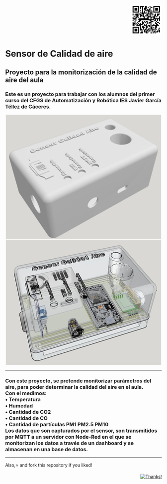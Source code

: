 <div align="right">
  <img src="https://github.com/Carl0bre/Calidad_aire/blob/master/test/qr-code.png" width="100" height="100">
</div>

# Sensor de Calidad de aire

## Proyecto para la monitorización de la calidad de aire del aula

### Este es un proyecto para trabajar con los alumnos del primer curso del CFGS de Automatización y Robótica IES Javier García Téllez de Cáceres.

<p align="center">
<img src="https://github.com/Carl0bre/Calidad_aire/blob/master/images/Sensor_box.jpg"  width="500" height="400">
 <img src="https://github.com/Carl0bre/Calidad_aire/blob/master/images/Sensor_box2.jpg"  width="500" height="400">
</p>

---

<h3> Con este proyecto, se pretende monitorizar parámetros del aire, para poder determinar la calidad del aire en el aula.<br />
Con el medimos:<br />
•	Temperatura <br />
•	Humedad <br />
•	Cantidad de CO2 <br />
•	Cantidad de CO <br />
•	Cantidad de partículas PM1 PM2.5 PM10<br />
Los datos que son capturados por el sensor, son transmitidos por MQTT a un servidor con Node-Red en el que se monitorizan los datos a través de un dashboard y se almacenan en una base de datos.
</h4>

---
<p align="left">
    Also,⭐️ and fork this repository if you liked!
</p>

<div align="right">
  
  [![Thanks!](https://img.shields.io/badge/Thanks%20for%20visiting-Carlobre-1EAEDB.svg)](https://www.github.com/Carl0bre/)

</div>
